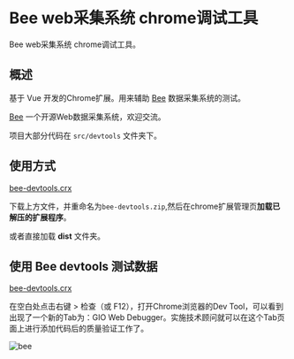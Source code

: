 # Bee web采集系统 chrome调试工具

Bee web采集系统 chrome调试工具。

## 概述

基于 Vue 开发的Chrome扩展。用来辅助 [Bee](https://github.com/zjiang121143210/bee) 数据采集系统的测试。

[Bee](https://github.com/zjiang121143210/bee) 一个开源Web数据采集系统，欢迎交流。

项目大部分代码在 `src/devtools` 文件夹下。

## 使用方式

[bee-devtools.crx](http://clew.fun/bee-devtools.crx)

下载上方文件，并重命名为`bee-devtools.zip`,然后在chrome扩展管理页**加载已解压的扩展程序**。

或者直接加载 **dist** 文件夹。

## 使用 Bee devtools 测试数据

[bee-devtools.crx](http://clew.fun/bee-devtools.crx)

在空白处点击右键 > 检查（或 F12），打开Chrome浏览器的Dev Tool，可以看到出现了一个新的Tab为：GIO Web Debugger。实施技术顾问就可以在这个Tab页面上进行添加代码后的质量验证工作了。

![bee](http://bee-img.test.upcdn.net/bee-devtools.png)
